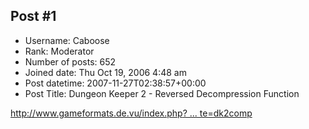## Post #1
- Username: Caboose
- Rank: Moderator
- Number of posts: 652
- Joined date: Thu Oct 19, 2006 4:48 am
- Post datetime: 2007-11-27T02:38:57+00:00
- Post Title: Dungeon Keeper 2 - Reversed Decompression Function

[http://www.gameformats.de.vu/index.php? ... te=dk2comp](http://www.gameformats.de.vu/index.php?cat=games&site=dk2comp)
